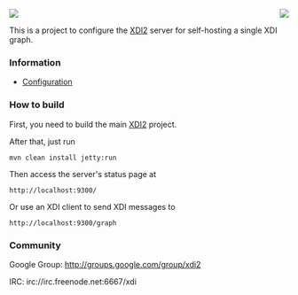 <a href="http://projectdanube.org/" target="_blank"><img src="http://projectdanube.github.com/xdi2/images/projectdanube_logo.png" align="right"></a>
<img src="http://projectdanube.github.com/xdi2/images/logo64.png"><br>

This is a project to configure the [XDI2](http://github.com/projectdanube/xdi2) server for self-hosting a single XDI graph.

### Information

* [Configuration](https://github.com/projectdanube/xdi2-selfhosted/wiki/Configuration)

### How to build

First, you need to build the main [XDI2](http://github.com/projectdanube/xdi2) project.

After that, just run

    mvn clean install jetty:run

Then access the server's status page at

	http://localhost:9300/

Or use an XDI client to send XDI messages to

    http://localhost:9300/graph

### Community

Google Group: http://groups.google.com/group/xdi2

IRC: irc://irc.freenode.net:6667/xdi
